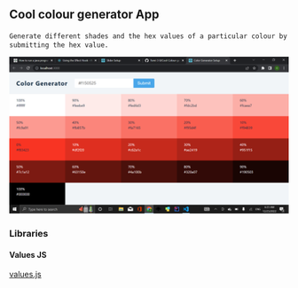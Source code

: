 ## Cool colour generator App
    Generate different shades and the hex values of a particular colour by submitting the hex value.


![demo](https://github.com/Tomi-3-0/Cool-Colour-generator/blob/main/Screenshot%20(366).png)


### Libraries
#### Values JS

[values.js](https://github.com/noeldelgado/values.js)
